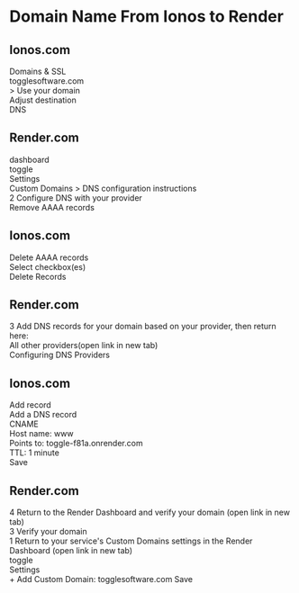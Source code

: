 # Domain Name From Ionos to Render
## Ionos.com
Domains & SSL  
togglesoftware.com  
\> Use your domain  
Adjust destination  
DNS  
## Render.com
dashboard  
toggle  
Settings  
Custom Domains > DNS configuration instructions  
2 Configure DNS with your provider  
Remove AAAA records  
## Ionos.com
Delete AAAA records  
Select checkbox(es)  
Delete Records  
## Render.com
3 Add DNS records for your domain based on your provider, then return here:  
All other providers(open link in new tab)  
Configuring DNS Providers  
## Ionos.com
Add record  
Add a DNS record  
CNAME  
Host name: www  
Points to: toggle-f81a.onrender.com  
TTL: 1 minute  
Save
## Render.com
4 Return to the Render Dashboard and verify your domain (open link in new tab)  
3 Verify your domain  
1 Return to your service's Custom Domains settings in the Render Dashboard (open link in new tab)  
toggle  
Settings  
\+ Add Custom Domain: togglesoftware.com Save  
